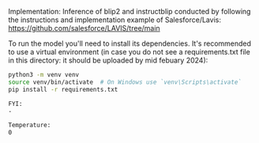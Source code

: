 Implementation:
Inference of blip2 and instructblip conducted by following the instructions and implementation example of Salesforce/Lavis: https://github.com/salesforce/LAVIS/tree/main

To run the model you'll need to install its dependencies. It's recommended to use a virtual environment (in case you do not see a requirements.txt file in this directory: it should be uploaded by mid febuary 2024):

```bash
python3 -m venv venv
source venv/bin/activate  # On Windows use `venv\Scripts\activate`
pip install -r requirements.txt

FYI: 
-

Temperature: 
0